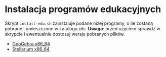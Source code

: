 # Instalacja programów edukacyjnych

Skrypt `install-edu.sh` zainstaluje podane niżej programy, o ile zostaną pobrane
i umieszczone w katalogu `edu`.
**Uwaga**: przed użyciem sprawdź w skrypcie i ewentualnie dostosuj wersje pobranych plików.

- [GeoGebra x86_64](https://download.geogebra.org/package/linux-port6)
- [Stellarium x86_64](https://github.com/Stellarium/stellarium/releases/download/v0.17.0/Stellarium-0.17.0.1-x86_64.AppImage)
